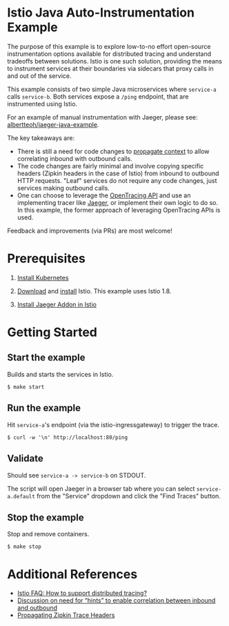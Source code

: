 # Istio Java Auto-Instrumentation Example

The purpose of this example is to explore low-to-no effort open-source instrumentation options available for distributed tracing and
understand tradeoffs between solutions. Istio is one such solution, providing the means to instrument services at their boundaries via sidecars that proxy calls in and out of the service.

This example consists of two simple Java microservices where `service-a` calls `service-b`. Both services expose a `/ping` endpoint,
that are instrumented using Istio.

For an example of manual instrumentation with Jaeger, please see: [albertteoh/jaeger-java-example](https://github.com/albertteoh/jaeger-java-example).

The key takeaways are:
- There is still a need for code changes to [propagate context](https://istio.io/latest/faq/distributed-tracing/#how-to-support-tracing)
to allow correlating inbound with outbound calls.
- The code changes are fairly minimal and involve copying specific headers (Zipkin headers in the case of Istio) from inbound to outbound HTTP requests. "Leaf" services do not require any code changes, just services making outbound calls.
- One can choose to leverage the [OpenTracing API](https://opentracing.io/) and use an implementing tracer like [Jaeger](http://jaegertracing.io/docs/latest), or implement their own logic to do so. In this example, the former approach of leveraging OpenTracing APIs is used.

Feedback and improvements (via PRs) are most welcome!

# Prerequisites

1. [Install Kubernetes](https://kubernetes.io/docs/setup/)

2. [Download](https://istio.io/latest/docs/setup/getting-started/#download) and
   [install](https://istio.io/latest/docs/setup/getting-started/#install) Istio. This example uses Istio 1.8.

3. [Install Jaeger Addon in Istio](https://istio.io/latest/docs/tasks/observability/distributed-tracing/jaeger/)

# Getting Started

## Start the example

Builds and starts the services in Istio.
```
$ make start
```

## Run the example

Hit `service-a`'s endpoint (via the istio-ingressgateway) to trigger the trace.
```
$ curl -w '\n' http://localhost:80/ping
```

## Validate

Should see `service-a -> service-b` on STDOUT.

The script will open Jaeger in a browser tab where you can select `service-a.default` from the "Service" dropdown and click the "Find Traces" button.

## Stop the example

Stop and remove containers.

```
$ make stop
```

# Additional References
- [Istio FAQ: How to support distributed tracing?](https://istio.io/latest/faq/distributed-tracing/#how-to-support-tracing)
- [Discussion on need for “hints” to enable correlation between inbound and outbound](https://discuss.istio.io/t/istio-tracing-and-correlation/2630)
- [Propagating Zipkin Trace Headers](https://github.com/jaegertracing/jaeger-client-java/blob/d444df27c8f802a6938a0520f795c84e5dde44f6/jaeger-zipkin/README.md)
